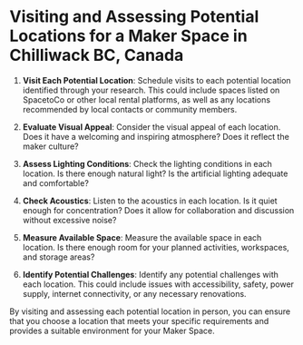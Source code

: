 # Visiting and Assessing Potential Locations for a Maker Space in Chilliwack BC, Canada

1. **Visit Each Potential Location**: Schedule visits to each potential location identified through your research. This could include spaces listed on SpacetoCo or other local rental platforms, as well as any locations recommended by local contacts or community members.

2. **Evaluate Visual Appeal**: Consider the visual appeal of each location. Does it have a welcoming and inspiring atmosphere? Does it reflect the maker culture?

3. **Assess Lighting Conditions**: Check the lighting conditions in each location. Is there enough natural light? Is the artificial lighting adequate and comfortable?

4. **Check Acoustics**: Listen to the acoustics in each location. Is it quiet enough for concentration? Does it allow for collaboration and discussion without excessive noise?

5. **Measure Available Space**: Measure the available space in each location. Is there enough room for your planned activities, workspaces, and storage areas?

6. **Identify Potential Challenges**: Identify any potential challenges with each location. This could include issues with accessibility, safety, power supply, internet connectivity, or any necessary renovations.

By visiting and assessing each potential location in person, you can ensure that you choose a location that meets your specific requirements and provides a suitable environment for your Maker Space.
